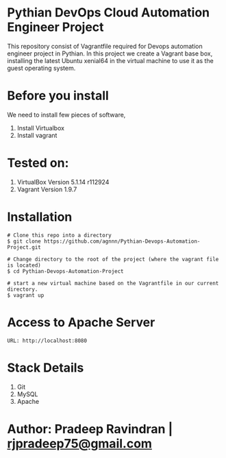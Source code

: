 # Pythian DevOps Cloud Automation Engineer Project

This repository consist of Vagrantfile required for Devops automation engineer project in Pythian. In this project we create a Vagrant base box, installing the latest Ubuntu xenial64 in the virtual machine to use it as the guest operating system.


# Before you install
We need to install few pieces of software,

1. Install Virtualbox
2. Install vagrant

# Tested on: 
1. VirtualBox Version 5.1.14 r112924
2. Vagrant Version 1.9.7



# Installation

```
# Clone this repo into a directory
$ git clone https://github.com/agnnn/Pythian-Devops-Automation-Project.git

# Change directory to the root of the project (where the vagrant file is located)
$ cd Pythian-Devops-Automation-Project

# start a new virtual machine based on the Vagrantfile in our current directory.
$ vagrant up
```
# Access to Apache Server
```
URL: http://localhost:8080
```
# Stack Details
1. Git
2. MySQL
3. Apache

# Author: Pradeep Ravindran |   rjpradeep75@gmail.com
